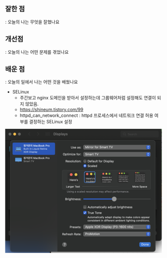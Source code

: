 
## 잘한 점
: 오늘의 나는 무엇을 잘했나요


## 개선점
: 오늘의 나는 어떤 문제를 겪었나요


## 배운 점
: 오늘의 일에서 나는 어떤 것을 배웠나요


- SELinux 
	-  주간보고 nginx 도메인을 받아서 설정하는데 그룹웨어처럼 설정해도 연결이 되지 않았음. 
	- https://shineum.tistory.com/99
	- httpd_can_network_connect : httpd 프로세스에서 네트워크 연결 허용 여부를 결정하는 SELinux 설정 


![](Pasted%20image%2020220901184244.png)